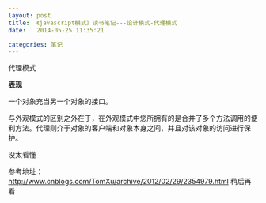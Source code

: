 ```yaml
---
layout: post
title:  《javascript模式》读书笔记---设计模式-代理模式
date:   2014-05-25 11:35:21

categories: 笔记
---
```


代理模式

**表现**

一个对象充当另一个对象的接口。

与外观模式的区别之外在于，在外观模式中您所拥有的是合并了多个方法调用的便利方法。代理则介于对象的客户端和对象本身之间，并且对该对象的访问进行保护。

没太看懂

参考地址：
http://www.cnblogs.com/TomXu/archive/2012/02/29/2354979.html
稍后再看


